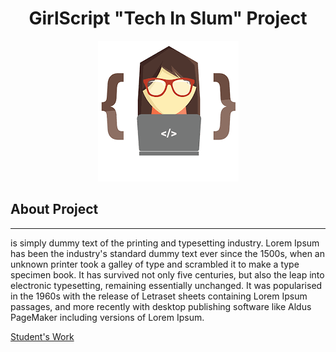 <h1 align="center">GirlScript "Tech In Slum" Project</h1>
<p align="center">
    <a href="https://girlscript.tech">
        <img src="assets/GirlScript-logo.png" >
    </a>
    
</p>

<h2>About Project</h2>
<hr>
<p>is simply dummy text of the printing and typesetting industry. Lorem Ipsum has been the industry's standard dummy text ever since the 1500s, when an unknown printer took a galley of type and scrambled it to make a type specimen book. It has survived not only five centuries, but also the leap into electronic typesetting, remaining essentially unchanged. It was popularised in the 1960s with the release of Letraset sheets containing Lorem Ipsum passages, and more recently with desktop publishing software like Aldus PageMaker including versions of Lorem Ipsum.</p>

<a href="https://github.com/omrajsharma/girlscript-tech-in-slum-project/tree/main/projects">Student's Work</a>




